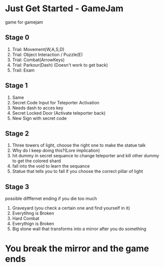 # Just Get Started - GameJam
game for gamejam


## Stage 0

1. Trial: Movement(W,A,S,D)
2. Trial: Object Interaction / Puzzle(E)
3. Trial: Combat(ArrowKeys)
4. Trial: Parkour(Dash) (Doesn't work to get back)
5. Trail: Exam

## Stage 1

1. Same
2. Secret Code Input for Teleporter Activation
3. Needs dash to acces key
4. Secret Locked Door (Activate teleporter back)
5. New Sign with secret code

## Stage 2

1. Three towers of light, choose the right one to make the statue talk
2. Why do I keep doing this?(Lore implication)
3. hit dummy in secret sequance to change teleporter and kill other dummy to get the colored shard
4. fall into the void to learn the sequance
5. Statue that tells you to fall if you choose the correct pillar of light

## Stage 3

possible difffernet ending if you die too much
1. Graveyard (you check a certain one and find yourself in it)
2. Everytihng is Broken
3. Hard Combat
4. Everythign is Broken
5. Big stone wall that transforms into a mirror after you do something

# You break the mirror and the game ends


